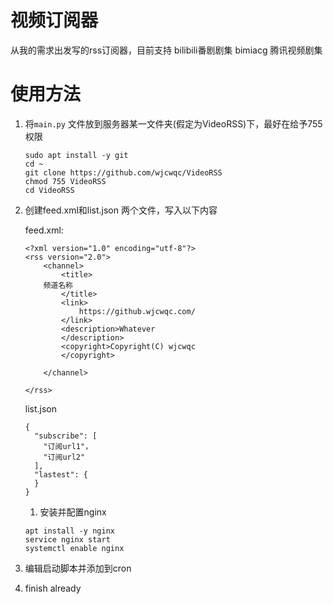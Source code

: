 # 视频订阅器
从我的需求出发写的rss订阅器，目前支持
bilibili番剧剧集
bimiacg
腾讯视频剧集

# 使用方法 
1. 将`main.py` 文件放到服务器某一文件夹(假定为VideoRSS)下，最好在给予755权限  
    ```
    sudo apt install -y git
    cd ~
    git clone https://github.com/wjcwqc/VideoRSS
    chmod 755 VideoRSS
    cd VideoRSS
    ```
1. 创建feed.xml和list.json 两个文件，写入以下内容
    
    feed.xml:
    ```
    <?xml version="1.0" encoding="utf-8"?>
    <rss version="2.0">
        <channel>
            <title>
        频道名称
            </title>
            <link>
                https://github.wjcwqc.com/
            </link>
            <description>Whatever
            </description>
            <copyright>Copyright(C) wjcwqc
            </copyright>
    
        </channel>
    
    </rss>
    ```
    list.json  
    ```
    {
      "subscribe": [
        "订阅url1"，
        "订阅url2"
      ],
      "lastest": {
      }
    }
    ```
    1. 安装并配置nginx
    ```
    apt install -y nginx 
    service nginx start 
    systemctl enable nginx 
    ```

1. 编辑启动脚本并添加到cron

    

1. finish already
